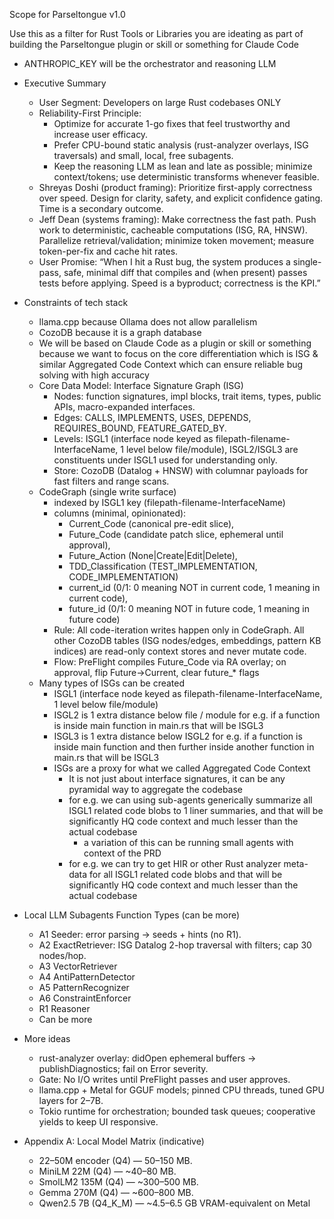 Scope for Parseltongue v1.0

Use this as a filter for Rust Tools or Libraries you are ideating as part of building the Parseltongue plugin or skill or something for Claude Code

- ANTHROPIC_KEY will be the orchestrator and reasoning LLM
- Executive Summary
    - User Segment: Developers on large Rust codebases ONLY
    - Reliability-First Principle:
        - Optimize for accurate 1-go fixes that feel trustworthy and increase user efficacy.
        - Prefer CPU-bound static analysis (rust-analyzer overlays, ISG traversals) and small, local, free subagents.
        - Keep the reasoning LLM as lean and late as possible; minimize context/tokens; use deterministic transforms whenever feasible.
    - Shreyas Doshi (product framing): Prioritize first-apply correctness over speed. Design for clarity, safety, and explicit confidence gating. Time is a secondary outcome.
    - Jeff Dean (systems framing): Make correctness the fast path. Push work to deterministic, cacheable computations (ISG, RA, HNSW). Parallelize retrieval/validation; minimize token movement; measure token-per-fix and cache hit rates.
    - User Promise: “When I hit a Rust bug, the system produces a single-pass, safe, minimal diff that compiles and (when present) passes tests before applying. Speed is a byproduct; correctness is the KPI.”
- Constraints of tech stack
    - llama.cpp because Ollama does not allow parallelism
    - CozoDB because it is a graph database
    - We will be based on Claude Code as a plugin or skill or something because we want to focus on the core differentiation which is ISG & similar Aggregated Code Context which can ensure reliable bug solving with high accuracy
    - Core Data Model: Interface Signature Graph (ISG)
        - Nodes: function signatures, impl blocks, trait items, types, public APIs, macro-expanded interfaces.
        - Edges: CALLS, IMPLEMENTS, USES, DEPENDS, REQUIRES_BOUND, FEATURE_GATED_BY.
        - Levels: ISGL1 (interface node keyed as filepath-filename-InterfaceName, 1 level below file/module), ISGL2/ISGL3 are constituents under ISGL1 used for understanding only.
        - Store: CozoDB (Datalog + HNSW) with columnar payloads for fast filters and range scans.
    - CodeGraph (single write surface)
        - indexed by ISGL1 key (filepath-filename-InterfaceName)
        - columns (minimal, opinionated):
            - Current_Code (canonical pre-edit slice),
            - Future_Code (candidate patch slice, ephemeral until approval),
            - Future_Action (None|Create|Edit|Delete),
            - TDD_Classification (TEST_IMPLEMENTATION, CODE_IMPLEMENTATION)
            - current_id (0/1: 0 meaning NOT in current code, 1 meaning in current code),
            - future_id (0/1: 0 meaning NOT in future code, 1 meaning in future code)
        - Rule: All code-iteration writes happen only in CodeGraph. All other CozoDB tables (ISG nodes/edges, embeddings, pattern KB indices) are read-only context stores and never mutate code.
        - Flow: PreFlight compiles Future_Code via RA overlay; on approval, flip Future→Current, clear future_* flags
    - Many types of ISGs can be created
        - ISGL1 (interface node keyed as filepath-filename-InterfaceName, 1 level below file/module)
        - ISGL2 is 1 extra distance below file / module for e.g. if a function is inside main function in main.rs that will be ISGL3
        - ISGL3 is 1 extra distance below ISGL2 for e.g. if a function is inside main function and then further inside another function in main.rs that will be ISGL3
        - ISGs are a proxy for what we called Aggregated Code Context
            - It is not just about interface signatures, it can be any pyramidal way to aggregate the codebase
            - for e.g. we can using sub-agents generically summarize all ISGL1 related code blobs to 1 liner summaries, and that will be significantly HQ code context and much lesser than the actual codebase
                - a variation of this can be running small agents with context of the PRD
            - for e.g. we can try to get HIR or other Rust analyzer meta-data for all ISGL1 related code blobs and that will be significantly HQ code context and much lesser than the actual codebase
- Local LLM Subagents Function Types (can be more)
    - A1 Seeder: error parsing → seeds + hints (no R1).
    - A2 ExactRetriever: ISG Datalog 2-hop traversal with filters; cap 30 nodes/hop.
    - A3 VectorRetriever
    - A4 AntiPatternDetector
    - A5 PatternRecognizer
    - A6 ConstraintEnforcer
    - R1 Reasoner
    - Can be more
- More ideas
    - rust-analyzer overlay: didOpen ephemeral buffers → publishDiagnostics; fail on Error severity.
    - Gate: No I/O writes until PreFlight passes and user approves.
    - llama.cpp + Metal for GGUF models; pinned CPU threads, tuned GPU layers for 2–7B.
    - Tokio runtime for orchestration; bounded task queues; cooperative yields to keep UI responsive.

- Appendix A: Local Model Matrix (indicative)
    - 22–50M encoder (Q4) — 50–150 MB.
    - MiniLM 22M (Q4) — ~40–80 MB.
    - SmolLM2 135M (Q4) — ~300–500 MB.
    - Gemma 270M (Q4) — ~600–800 MB.
    - Qwen2.5 7B (Q4_K_M) — ~4.5–6.5 GB VRAM-equivalent on Metal
